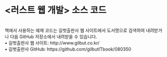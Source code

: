 # <러스트 웹 개발> 소스 코드
</br>
책에서 사용하는 예제 코드는 길벗출판사 웹 사이트에서 도서명으로 검색하여 내려받거나 다음 GitHub 저장소에서 내려받을 수 있습니다.</br>
• 길벗출판사 웹 사이트: http://www.gilbut.co.kr/</br>
• 길벗출판사 GitHub: https://github.com/gilbutITbook/080350</br>
